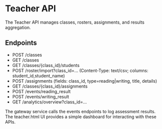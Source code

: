# Teacher API

The Teacher API manages classes, rosters, assignments, and results aggregation.

## Endpoints

-  POST /classes
-  GET /classes
-  GET /classes/{class_id}/students
-  POST /roster/import?class_id=... (Content-Type: text/csv; columns: student_id,student_name)
-  POST /assignments (fields: class_id, type=reading|writing, title, details)
-  GET /classes/{class_id}/assignments
-  POST /events/reading_result
-  POST /events/writing_result
-  GET /analytics/overview?class_id=...

The gateway service calls the events endpoints to log assessment results. The teacher.html UI provides a simple dashboard for interacting with these APIs.


